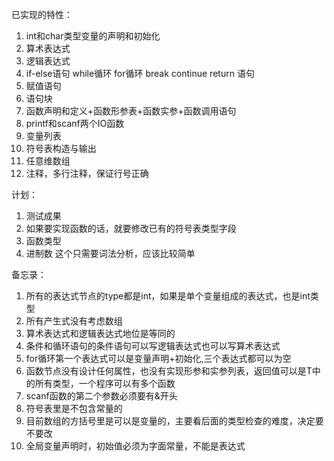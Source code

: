 已实现的特性：
1. int和char类型变量的声明和初始化
2. 算术表达式
3. 逻辑表达式
4. if-else语句 while循环 for循环 break continue return 语句 
5. 赋值语句
6. 语句块
7. 函数声明和定义+函数形参表+函数实参+函数调用语句
8. printf和scanf两个IO函数
9. 变量列表
10. 符号表构造与输出
11. 任意维数组
12. 注释，多行注释，保证行号正确

计划：
1. 测试成果
2. 如果要实现函数的话，就要修改已有的符号表类型字段
3. 函数类型
4. 进制数 这个只需要词法分析，应该比较简单

备忘录：
1. 所有的表达式节点的type都是int，如果是单个变量组成的表达式，也是int类型
2. 所有产生式没有考虑数组
3. 算术表达式和逻辑表达式地位是等同的
4. 条件和循环语句的条件语句可以写逻辑表达式也可以写算术表达式
5. for循环第一个表达式可以是变量声明+初始化,三个表达式都可以为空
6. 函数节点没有设计任何属性，也没有实现形参和实参列表，返回值可以是T中的所有类型，一个程序可以有多个函数
7. scanf函数的第二个参数必须要有&开头
8. 符号表里是不包含常量的
9. 目前数组的方括号里是可以是变量的，主要看后面的类型检查的难度，决定要不要改
10. 全局变量声明时，初始值必须为字面常量，不能是表达式